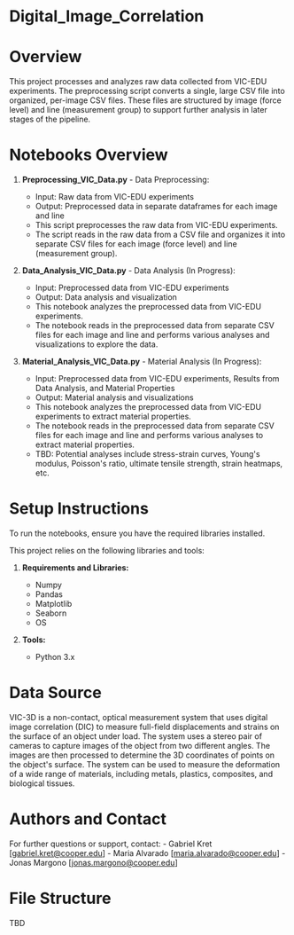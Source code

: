 # Digital_Image_Correlation

# Overview
This project processes and analyzes raw data collected from VIC-EDU experiments. The preprocessing script converts a single, large CSV file into organized, per-image CSV files. These files are structured by image (force level) and line (measurement group) to support further analysis in later stages of the pipeline.

# Notebooks Overview

1. **Preprocessing_VIC_Data.py** - Data Preprocessing:
    - Input: Raw data from VIC-EDU experiments
    - Output: Preprocessed data in separate dataframes for each image and line
    - This script preprocesses the raw data from VIC-EDU experiments. 
    - The script reads in the raw data from a CSV file and organizes it into separate CSV files for each image (force level) and line (measurement group).

2. **Data_Analysis_VIC_Data.py** - Data Analysis (In Progress): 
    - Input: Preprocessed data from VIC-EDU experiments
    - Output: Data analysis and visualization
    - This notebook analyzes the preprocessed data from VIC-EDU experiments. 
    - The notebook reads in the preprocessed data from separate CSV files for each image and line and performs various analyses and visualizations to explore the data.

3. **Material_Analysis_VIC_Data.py** - Material Analysis (In Progress):
    - Input: Preprocessed data from VIC-EDU experiments, Results from Data Analysis, and Material Properties
    - Output: Material analysis and visualizations
    - This notebook analyzes the preprocessed data from VIC-EDU experiments to extract material properties. 
    - The notebook reads in the preprocessed data from separate CSV files for each image and line and performs various analyses to extract material properties.
    - TBD: Potential analyses include stress-strain curves, Young's modulus, Poisson's ratio, ultimate tensile strength, strain heatmaps, etc.


# Setup Instructions

To run the notebooks, ensure you have the required libraries installed.

This project relies on the following libraries and tools:

1. **Requirements and Libraries:** 
    - Numpy
    - Pandas
    - Matplotlib
    - Seaborn
    - OS


2. **Tools:**
    - Python 3.x


# Data Source

VIC-3D is a non-contact, optical measurement system that uses digital image correlation (DIC) to measure full-field displacements and strains on the surface of an object under load. The system uses a stereo pair of cameras to capture images of the object from two different angles. The images are then processed to determine the 3D coordinates of points on the object's surface. The system can be used to measure the deformation of a wide range of materials, including metals, plastics, composites, and biological tissues.

# Authors and Contact

For further questions or support, contact:
    - Gabriel Kret [gabriel.kret@cooper.edu]
    - Maria Alvarado [maria.alvarado@cooper.edu]
    - Jonas Margono [jonas.margono@cooper.edu]

# File Structure

TBD